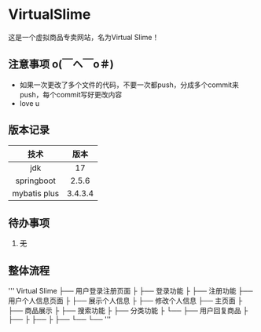 # VirtualSlime
这是一个虚拟商品专卖网站，名为Virtual Slime！

## 注意事项 o(￣ヘ￣o＃)
+ 如果一次更改了多个文件的代码，不要一次都push，分成多个commit来push，每个commit写好更改内容
+ love u

## 版本记录
|技术|版本|
|:-:|:-:|
|jdk|17|
|springboot|2.5.6|
|mybatis plus|3.4.3.4|

## 待办事项
1. ~~无~~

## 整体流程
'''
Virtual Slime
├── 用户登录注册页面
├    ├── 登录功能
├    ├── 注册功能
├── 用户个人信息页面
├    ├── 展示个人信息
├    ├── 修改个人信息
├── 主页面
├    ├── 商品展示
├    ├── 搜索功能
├    ├── 分类功能
├    └── 
├── 用户回复商品
├    ├── 
├    ├── 
├    ├── 
└──  └── 
'''
